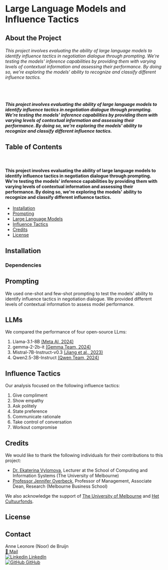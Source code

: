 # Large Language Models and Influence Tactics

## About the Project
###### This project involves evaluating the ability of large language models to identify influence tactics in negotiation dialogue through prompting. We're testing the models' inference capabilities by providing them with varying levels of contextual information and assessing their performance. By doing so, we're exploring the models' ability to recognize and classify different influence tactics.
<br>

##### This project involves evaluating the ability of large language models to identify influence tactics in negotiation dialogue through prompting. We're testing the models' inference capabilities by providing them with varying levels of contextual information and assessing their performance. By doing so, we're exploring the models' ability to recognize and classify different influence tactics.
## Table of Contents 

<br>

#### This project involves evaluating the ability of large language models to identify influence tactics in negotiation dialogue through prompting. We're testing the models' inference capabilities by providing them with varying levels of contextual information and assessing their performance. By doing so, we're exploring the models' ability to recognize and classify different influence tactics.

- [Installation](#installation)
- [Prompting](#prompting)
- [Large Language Models](#LLMs)
- [Influence Tactics](#influence-tactics)
- [Credits](#credits)
- [License](#license)

## Installation

### Dependencies

## Prompting
We used one-shot and few-shot prompting to test the models' ability to identify influence tactics in negotiation dialogue. We provided different levels of contextual information to assess model performance. 

## LLMs
We compared the performance of four open-source LLms:
1. Llama-3.1-8B [(Meta AI, 2024)](https://huggingface.co/meta-llama/Llama-3.1-8B)
2. gemma-2-2b-it [(Gemma Team, 2024)](https://www.kaggle.com/m/3301)
3. Mistral-7B-Instruct-v0.3 [(Jiang et al., 2023)](https://arxiv.org/abs/2310.06825)
4. Qwen2.5-3B-Instruct [(Qwen Team, 2024)](https://qwenlm.github.io/blog/qwen2.5/)

## Influence Tactics
Our analysis focused on the following influence tactics:
1. Give compliment
2. Show empathy
3. Ask politely
4. State preference
5. Communicate rationale
6. Take control of conversation
7. Workout compromise

## Credits
We would like to thank the following individuals for their contributions to this project:
<br>
* [Dr. Ekaterina Vylomova](https://findanexpert.unimelb.edu.au/profile/738094-ekaterina-vylomova), Lecturer at the School of Computing and Information Systems (The University of Melbourne)
* [Professor Jennifer Overbeck](https://mbs.edu/faculty-and-research/faculty/jennifer-overbeck), Professor of Management, Associate Dean, Research (Melbourne Business School)
<!-- end of the list -->
We also acknowledge the support of [The University of Melbourne](https://scholarships.unimelb.edu.au/awards/graduate-research-scholarships) and [Het Cultuurfonds](https://www.cultuurfonds.nl).

## License

## Contact
Anne Leonore (Noor) de Bruijn
<br>
[<span style="text-decoration: none;">&#128231;</span> Mail](mailto:n.debruijn@mbs.edu)
<br>
[![Linkedin](https://i.sstatic.net/gVE0j.png) LinkedIn](https://www.linkedin.com/anneleonore)
<br>
[![GitHub](https://i.sstatic.net/tskMh.png) GitHub](https://github.com/anneleonore)
